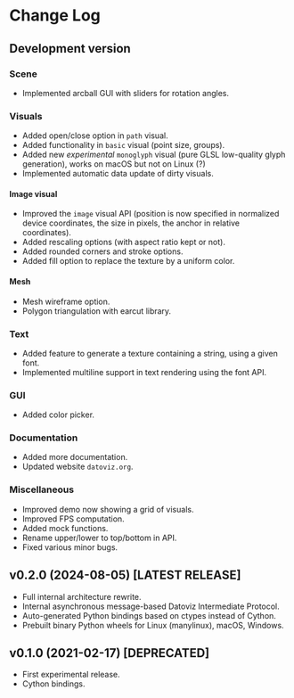 # Change Log

## Development version

### Scene

- Implemented arcball GUI with sliders for rotation angles.

### Visuals

- Added open/close option in `path` visual.
- Added functionality in `basic` visual (point size, groups).
- Added new _experimental_ `monoglyph` visual (pure GLSL low-quality glyph generation), works on macOS but not on Linux (?)
- Implemented automatic data update of dirty visuals.

#### Image visual

- Improved the `image` visual API (position is now specified in normalized device coordinates, the size in pixels, the anchor in relative coordinates).
- Added rescaling options (with aspect ratio kept or not).
- Added rounded corners and stroke options.
- Added fill option to replace the texture by a uniform color.

#### Mesh

- Mesh wireframe option.
- Polygon triangulation with earcut library.

### Text

- Added feature to generate a texture containing a string, using a given font.
- Implemented multiline support in text rendering using the font API.

### GUI

- Added color picker.

### Documentation

- Added more documentation.
- Updated website `datoviz.org`.

### Miscellaneous

- Improved demo now showing a grid of visuals.
- Improved FPS computation.
- Added mock functions.
- Rename upper/lower to top/bottom in API.
- Fixed various minor bugs.


## v0.2.0 (2024-08-05) [LATEST RELEASE]

- Full internal architecture rewrite.
- Internal asynchronous message-based Datoviz Intermediate Protocol.
- Auto-generated Python bindings based on ctypes instead of Cython.
- Prebuilt binary Python wheels for Linux (manylinux), macOS, Windows.


## v0.1.0 (2021-02-17) [DEPRECATED]

- First experimental release.
- Cython bindings.
